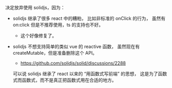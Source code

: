 决定放弃使用 solidjs，因为：

- solidjs 继承了很多 react 中的糟粕，
  比如非标准的 onClick 的行为，
  虽然有 on:click 但是不推荐使用，ts 的支持也不好。

  - 这个好像修复了。

- solidjs 不想支持简单的类似 vue 的 reactive 函数，
  虽然现在有 createMutable，但是准备删除这个 API。

  - https://github.com/solidjs/solid/discussions/2288

  可以说 solidjs 继承了 react 以来的 “用函数式写前端” 的思想，
  这是为了函数式而函数式，而不是真正把函数式用在合适的地方。
